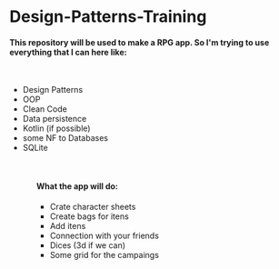 # Design-Patterns-Training

<h4>This repository will be used to make a RPG app. So I'm trying to use everything that I can here like:</h4>
<br>
<ul>
  <li>Design Patterns</li>
  <li>OOP</li>
  <li>Clean Code</li>
  <li>Data persistence</li>
  <li>Kotlin (if possible)</li>
  <li>some NF to Databases</li>
  <li>SQLite</li>
<ul>

<br>
<h4>What the app will do:</h4>
<ul>
  <li>Crate character sheets</li>
  <li>Create bags for itens</li>
  <li>Add itens</li>
  <li>Connection with your friends</li>
  <li>Dices (3d if we can)</li>
  <li>Some grid for the campaings</li>
<ul>
